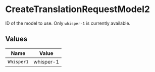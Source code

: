 # CreateTranslationRequestModel2

ID of the model to use. Only `whisper-1` is currently available.



## Values

| Name       | Value      |
| ---------- | ---------- |
| `Whisper1` | whisper-1  |